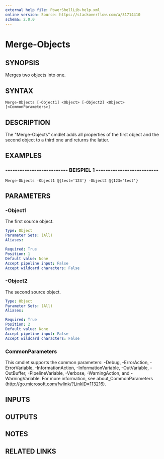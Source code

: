 ```yaml
---
external help file: PowerShellLib-help.xml
online version: Source: https://stackoverflow.com/a/31714410
schema: 2.0.0
---
```


# Merge-Objects

## SYNOPSIS
Merges two objects into one.

## SYNTAX

```
Merge-Objects [-Object1] <Object> [-Object2] <Object> [<CommonParameters>]
```

## DESCRIPTION
The "Merge-Objects" cmdlet adds all properties of the first object and the second object to a third one and returns the latter.

## EXAMPLES

### -------------------------- BEISPIEL 1 --------------------------
```
Merge-Objects -Object1 @{test='123'} -Object2 @{123='test'}
```

## PARAMETERS

### -Object1
The first source object.

```yaml
Type: Object
Parameter Sets: (All)
Aliases: 

Required: True
Position: 1
Default value: None
Accept pipeline input: False
Accept wildcard characters: False
```

### -Object2
The second source object.

```yaml
Type: Object
Parameter Sets: (All)
Aliases: 

Required: True
Position: 2
Default value: None
Accept pipeline input: False
Accept wildcard characters: False
```

### CommonParameters
This cmdlet supports the common parameters: -Debug, -ErrorAction, -ErrorVariable, -InformationAction, -InformationVariable, -OutVariable, -OutBuffer, -PipelineVariable, -Verbose, -WarningAction, and -WarningVariable. For more information, see about_CommonParameters (http://go.microsoft.com/fwlink/?LinkID=113216).

## INPUTS

## OUTPUTS

## NOTES

## RELATED LINKS

